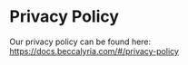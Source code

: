 # Privacy Policy

Our privacy policy can be found here: https://docs.beccalyria.com/#/privacy-policy
